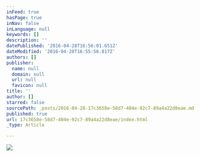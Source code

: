 ```yaml
---
inFeed: true
hasPage: true
inNav: false
inLanguage: null
keywords: []
description: ''
datePublished: '2016-04-28T16:56:01.651Z'
dateModified: '2016-04-28T16:55:56.817Z'
authors: []
publisher:
  name: null
  domain: null
  url: null
  favicon: null
title: ''
author: []
starred: false
sourcePath: _posts/2016-04-28-17c3658e-58d7-404e-92c7-89a4a22d8eae.md
published: true
url: 17c3658e-58d7-404e-92c7-89a4a22d8eae/index.html
_type: Article

---
```

![](https://the-grid-user-content.s3-us-west-2.amazonaws.com/b1cf1266-75ee-452c-b77d-2b28e53cfd06.jpg)
